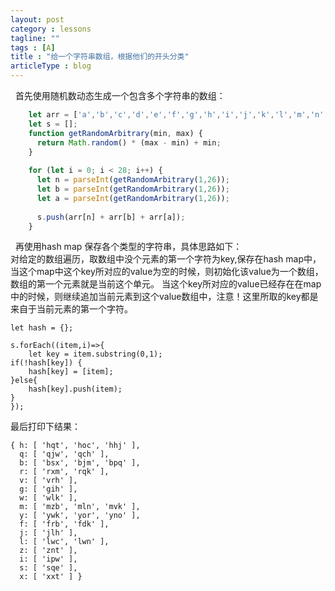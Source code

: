 ```yaml
---
layout: post
category : lessons
tagline: ""
tags : [A]
title : "给一个字符串数组，根据他们的开头分类"
articleType : blog
---
```



&nbsp;&nbsp;首先使用随机数动态生成一个包含多个字符串的数组：
```javascript
	let arr = ['a','b','c','d','e','f','g','h','i','j','k','l','m','n','o','p','q','r','s','t','u','v','w','x','y','z'];
    let s = [];
    function getRandomArbitrary(min, max) {
      return Math.random() * (max - min) + min;
    }
    
    for (let i = 0; i < 28; i++) {
      let n = parseInt(getRandomArbitrary(1,26));
      let b = parseInt(getRandomArbitrary(1,26));
      let a = parseInt(getRandomArbitrary(1,26));
    	
      s.push(arr[n] + arr[b] + arr[a]);
    }
```
&nbsp;&nbsp;再使用hash map 保存各个类型的字符串，具体思路如下：  
对给定的数组遍历，取数组中没个元素的第一个字符为key,保存在hash map中，当这个map中这个key所对应的value为空的时候，则初始化该value为一个数组，数组的第一个元素就是当前这个单元。
当这个key所对应的value已经存在在map中的时候，则继续追加当前元素到这个value数组中，注意！这里所取的key都是来自于当前元素的第一个字符。


	let hash = {};
    
	s.forEach((item,i)=>{
		let key = item.substring(0,1);
    if(!hash[key]) {
    	hash[key] = [item];
    }else{
    	hash[key].push(item);
    }
	});
    
最后打印下结果：

	{ h: [ 'hqt', 'hoc', 'hhj' ],
      q: [ 'qjw', 'qch' ],
      b: [ 'bsx', 'bjm', 'bpq' ],
      r: [ 'rxm', 'rqk' ],
      v: [ 'vrh' ],
      g: [ 'gih' ],
      w: [ 'wlk' ],
      m: [ 'mzb', 'mln', 'mvk' ],
      y: [ 'ywk', 'yor', 'yno' ],
      f: [ 'frb', 'fdk' ],
      j: [ 'jlh' ],
      l: [ 'lwc', 'lwn' ],
      z: [ 'znt' ],
      i: [ 'ipw' ],
      s: [ 'sqe' ],
      x: [ 'xxt' ] }
    
